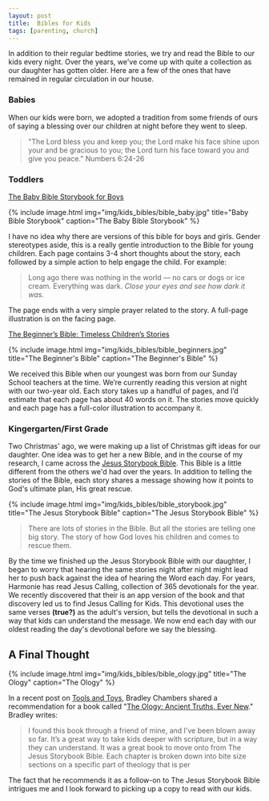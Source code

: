 ```yaml
---
layout: post
title:  Bibles for Kids
tags: [parenting, church]
---
```


In addition to their regular bedtime stories, we try and read the Bible to our kids every night. Over the years, we've come up with quite a collection as our daughter has gotten older. Here are a few of the ones that have remained in regular circulation in our house.

### Babies

When our kids were born, we adopted a tradition from some friends of ours of saying a blessing over our children at night before they went to sleep.

> "The Lord bless you and keep you; the Lord make his face shine upon your and be gracious to you; the Lord turn his face toward you and give you peace." Numbers 6:24-26

### Toddlers

[The Baby Bible Storybook for Boys](https://www.amazon.com/Baby-Bible-Storybook-Boys/dp/0781435013)

{% include image.html
	        img="img/kids_bibles/bible_baby.jpg"
	        title="Baby Bible Storybook"
	        caption="The Baby Bible Storybook" %}

I have no idea why there are versions of this bible for boys and girls. Gender stereotypes aside, this is a really gentle introduction to the Bible for young children. Each page contains 3-4 short thoughts about the story, each followed by a simple action to help engage the child. For example:

> Long ago there was nothing in the world — no cars or dogs or ice cream. Everything was dark.
> *Close your eyes and see how dark it was.*

The page ends with a very simple prayer related to the story. A full-page illustration is on the facing page.

[The Beginner’s Bible: Timeless Children’s Stories](https://www.amazon.com/Beginners-Bible-Timeless-Childrens-Stories/dp/1781283478/ref=tmm_hrd_swatch_0?_encoding=UTF8&qid=&sr=)

{% include image.html
	        img="img/kids_bibles/bible_beginners.jpg"
	        title="The Beginner's Bible"
	        caption="The Beginner's Bible" %}

We received this Bible when our youngest was born from our Sunday School teachers at the time. We’re currently reading this version at night with our two-year old. Each story takes up a handful of pages, and I’d estimate that each page has about 40 words on it. The stories move quickly and each page has a full-color illustration to accompany it. 

### Kingergarten/First Grade

Two Christmas' ago, we were making up a list of Christmas gift ideas for our daughter. One idea was to get her a new Bible, and in the course of my research, I came across the  [Jesus Storybook Bible](https://www.sallylloyd-jones.com/books/jesus-storybook-bible/). This Bible is a little different from the others we'd had over the years. In addition to telling the stories of the Bible, each story shares a message showing how it points to God's ultimate plan, His great rescue.

{% include image.html
	        img="img/kids_bibles/bible_storybook.jpg"
	        title="The Jesus Storybook Bible"
	        caption="The Jesus Storybook Bible" %}

> There are lots of stories in the Bible. But all the stories are telling one big story. The story of how God loves his children and comes to rescue them.

By the time we finished up the Jesus Storybook Bible with our daughter, I began to worry that hearing the same stories night after night might lead her to push back against the idea of hearing the Word each day. For years, Harmonie has read Jesus Calling, collection of 365 devotionals for the year. We recently discovered that their is an app version of the book and that discovery led us to find Jesus Calling for Kids. This devotional uses the same verses **(true?)** as the adult's version, but tells the devotional in such a way that kids can understand the message. We now end each day with our oldest reading the day's devotional before we say the blessing. 

## A Final Thought

{% include image.html
	        img="img/kids_bibles/bible_ology.jpg"
	        title="The Ology"
	        caption="The Ology" %}

In a recent post on [Tools and Toys](http://toolsandtoys.net/the-ology-ancient-truths-ever-new/), Bradley Chambers shared a recommendation for a book called "[The Ology: Ancient Truths, Ever New](https://www.amazon.com/Ology-Ancient-Truths-Ever-New/dp/194257228X)." Bradley writes:

> I found this book through a friend of mine, and I’ve been blown away so far. It’s a great way to take kids deeper with scripture, but in a way they can understand. It was a great book to move onto from The Jesus Storybook Bible. Each chapter is broken down into bite size sections on a specific part of theology that is per

The fact that he recommends it as a follow-on to The Jesus Storybook Bible intrigues me and I look forward to picking up a copy to read with our kids. 

